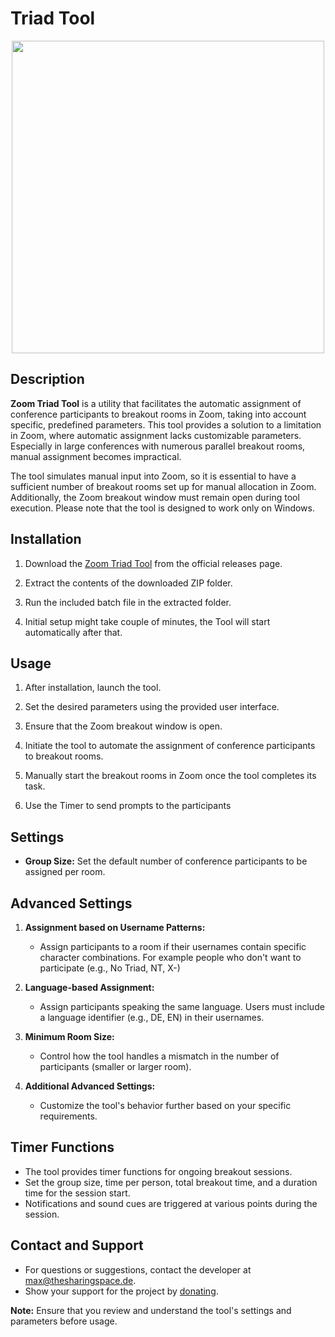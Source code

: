 # Triad Tool

<p align="center">
         <img height="500" src="https://github.com/MaxWindt/zoom-triad-tool/assets/86522026/e45c9504-d6c8-42c9-a368-a488d49aeca4" /> 



## Description

**Zoom Triad Tool** is a utility that facilitates the automatic assignment of conference participants to breakout rooms in Zoom, taking into account specific, predefined parameters. This tool provides a solution to a limitation in Zoom, where automatic assignment lacks customizable parameters. Especially in large conferences with numerous parallel breakout rooms, manual assignment becomes impractical.

The tool simulates manual input into Zoom, so it is essential to have a sufficient number of breakout rooms set up for manual allocation in Zoom. Additionally, the Zoom breakout window must remain open during tool execution. Please note that the tool is designed to work only on Windows.

## Installation

1. Download the [Zoom Triad Tool](https://github.com/MaxWindt/zoom-triad-tool/releases/) from the official releases page.

2. Extract the contents of the downloaded ZIP folder.

3. Run the included batch file in the extracted folder.

4. Initial setup might take couple of minutes, the Tool will start automatically after that.

## Usage

1. After installation, launch the tool.

2. Set the desired parameters using the provided user interface.

3. Ensure that the Zoom breakout window is open.

4. Initiate the tool to automate the assignment of conference participants to breakout rooms.

5. Manually start the breakout rooms in Zoom once the tool completes its task.

6. Use the Timer to send prompts to the participants

## Settings

- **Group Size:** Set the default number of conference participants to be assigned per room.

## Advanced Settings

1. **Assignment based on Username Patterns:**
   - Assign participants to a room if their usernames contain specific character combinations. For example people who don't want to participate (e.g., No Triad, NT, X-)

2. **Language-based Assignment:**
   - Assign participants speaking the same language. Users must include a language identifier (e.g., DE, EN) in their usernames.

3. **Minimum Room Size:**
   - Control how the tool handles a mismatch in the number of participants (smaller or larger room).

4. **Additional Advanced Settings:**
   - Customize the tool's behavior further based on your specific requirements.

## Timer Functions

- The tool provides timer functions for ongoing breakout sessions.
- Set the group size, time per person, total breakout time, and a duration time for the session start.
- Notifications and sound cues are triggered at various points during the session.

## Contact and Support

- For questions or suggestions, contact the developer at [max@thesharingspace.de](mailto:max@thesharingspace.de).
- Show your support for the project by [donating](https://www.paypal.com/paypalme/maxschwindt).



**Note:** Ensure that you review and understand the tool's settings and parameters before usage.
